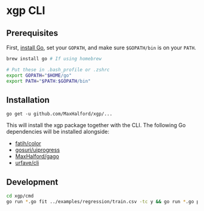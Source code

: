 # xgp CLI

## Prerequisites

First, [install Go](https://golang.org/dl/), set your `GOPATH`, and make sure `$GOPATH/bin` is on your `PATH`.

```sh
brew install go # If using homebrew

# Put these in .bash_profile or .zshrc
export GOPATH="$HOME/go"
export PATH="$PATH:$GOPATH/bin"
```

## Installation

```
go get -u github.com/MaxHalford/xgp/...
```

This will install the xgp package together with the CLI. The following Go dependencies will be installed alongside:

- [fatih/color](https://github.com/fatih/color)
- [gosuri/uiprogress](https://github.com/gosuri/uiprogress)
- [MaxHalford/gago](https://github.com/MaxHalford/gago)
- [urfave/cli](https://github.com/urfave/cli)

## Development

```sh
cd xgp/cmd
go run *.go fit ../examples/regression/train.csv -tc y && go run *.go predict ../examples/regression/test.csv -tc y
```
